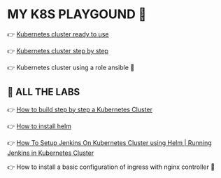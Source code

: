 # MY K8S PLAYGOUND :construction:



:point_right: [Kubernetes cluster ready to use](ReadyToUse/README.md)

:point_right: [Kubernetes cluster step by step](StepByStep/README.md)

:point_right: Kubernetes cluster using a role ansible :construction:



## :microscope: ALL THE LABS

:point_right:  [How to build step by step a Kubernetes Cluster](Labs/How_to_build_a_Kubernetes_Cluster.md)

:point_right: [How to install helm](Labs/How_To_install_helm.md)

:point_right: [How To Setup Jenkins On Kubernetes Cluster using Helm | Running Jenkins in Kubernetes Cluster](Labs/How_To_Install_A_Basic_Configuration_Off_Ingress_With_nginx_controller.md)

:point_right: How to install a basic configuration of ingress with nginx controller :construction:

